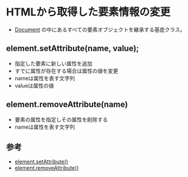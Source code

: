 # HTMLから取得した要素情報の変更
- [Document](https://github.com/sudo-roa/TIL/tree/main/JavaScript/DOM/Document) の中にあるすべての要素オブジェクトを継承する基底クラス。

## element.setAttribute(name, value);
- 指定した要素に新しい属性を追加
- すでに属性が存在する場合は属性の値を変更
- nameは属性を表す文字列
- valueは属性の値

## element.removeAttribute(name)
- 要素の属性を指定しその属性を削除する
- nameは属性を表す文字列


## 参考
- [element.setAttribute()](https://developer.mozilla.org/ja/docs/Web/API/Element/setAttribute)
- [element.removeAttribute()](https://developer.mozilla.org/ja/docs/Web/API/Element/removeAttribute)

